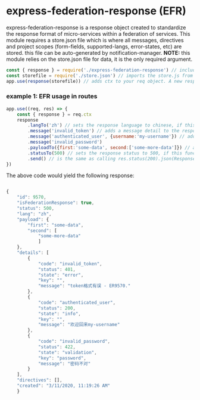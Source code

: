 # express-federation-response (EFR)
express-federation-response is a response object created to standardize the response format of micro-services within a federation of services. This module requires a store.json file which is where all messages, directives and project scopes (form-fields, supported-langs, error-states, etc) are stored. this file can be auto-generated by notification-manager. **NOTE:** this module relies on the store.json file for data, it is the only required argument.

```js
const { response } = require('./express-federation-response') // include the module from your packages
const storefile = require('./store.json') // imports the store.js from your file system
app.use(response(storefile)) // adds ctx to your req object. A new response instance is created on each request.
```

### example 1: EFR usage in routes
```js
app.use((req, res) => {
    const { response } = req.ctx
    response
        .langTo('zh') // sets the response language to chinese, if this function is not called it will default to english.
        .message('invalid_token') // adds a message detail to the response.
        .message('authenticated_user', {username:'my-username'}) // adds a message template detail to the response as the first argument, and data as the second.
        .message('invalid_password')
        .payloadTo({first:'some-data', second:['some-more-data']}) // adds a payload to the response
        .statusTo(500) // sets the response status to 500, if this function is not called it will detault to the status of the first message in the reponse details. if no messages were set it will be 200. 
        .send() // is the same as calling res.status(200).json(Response)
})
```
The above code would yield the following response:
```js

{
    "id": 9570,
    "isFederationResponse": true,
    "status": 500,
    "lang": "zh",
    "payload": {
        "first": "some-data",
        "second": [
            "some-more-data"
            ]
    },
    "details": [
        {
            "code": "invalid_token",
            "status": 401,
            "state": "error",
            "key": "",
            "message": "token格式有误 - ER9570."
        },
        {
            "code": "authenticated_user",
            "status": 200,
            "state": "info",
            "key": "",
            "message": "欢迎回来my-username"
        },
        {
            "code": "invalid_password",
            "status": 422,
            "state": "validation",
            "key": "password",
            "message": "密码不对"
        }
    ],
    "directives": [],
    "created": "3/11/2020, 11:19:26 AM"
    }
```
